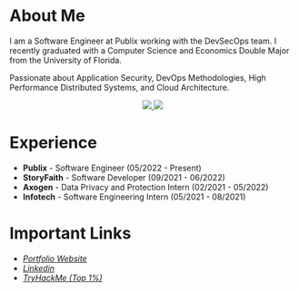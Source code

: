 # About Me
I am a Software Engineer at Publix working with the DevSecOps team. I recently graduated with a Computer Science and Economics Double Major from the University of Florida.

Passionate about Application Security, DevOps Methodologies, High Performance Distributed Systems, and Cloud Architecture.


<p align="center">
  <a href="https://github.com/anuraghazra/github-readme-stats" alt="absandell's GitHub Stats">
    <img src="https://github-readme-stats.vercel.app/api?username=absandell&count_private=true&show_icons=true&theme=jolly&hide_rank=false&hide=stars">
  </a>
  <a href = "https://github.com/anuraghazra/github-readme-stats" alt="absandell's Language Stats">
    <img src="https://github-readme-stats.vercel.app/api/top-langs/?username=absandell&theme=jolly&count_private=true&show_icons=true&layout=compact">
  </a>
</p>
<p align = "center"/>

# Experience
- __Publix__ - Software Engineer (05/2022 - Present)
- __StoryFaith__ - Software Developer (09/2021 - 06/2022)
- __Axogen__ - Data Privacy and Protection Intern (02/2021 - 05/2022)
- __Infotech__ - Software Engineering Intern (05/2021 - 08/2021)

# Important Links
- [_Portfolio Website_](https://andrewsandell.com)
- [_Linkedin_](https://linkedin.com/in/absandell)
- [_TryHackMe (Top 1%)_](https://tryhackme.com/p/absandell)
